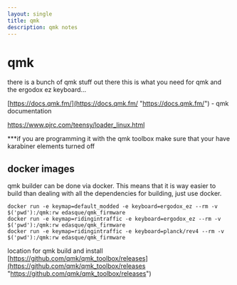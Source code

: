 ```yaml
---
layout: single
title: qmk
description: qmk notes
---
```


# qmk 
there is a bunch of qmk stuff out there
this is what you need for qmk and the ergodox ez keyboard… 

[https://docs.qmk.fm/](https://docs.qmk.fm/ "https://docs.qmk.fm/") - qmk documentation 

[https://www.pjrc.com/teensy/loader_linux.html
](https://www.pjrc.com/teensy/loader_linux.html
 "https://www.pjrc.com/teensy/loader_linux.html")


***if you are programming it with the qmk toolbox make sure that your have karabiner elements turned off


## docker images
qmk builder can be done via docker.  This means that it is way easier to build than dealing with all the dependencies for building, just use docker.
 ```
 docker run -e keymap=default_modded -e keyboard=ergodox_ez --rm -v $('pwd'):/qmk:rw edasque/qmk_firmware
 docker run -e keymap=ridingintraffic -e keyboard=ergodox_ez --rm -v $('pwd'):/qmk:rw edasque/qmk_firmware
 docker run -e keymap=ridingintraffic -e keyboard=planck/rev4 --rm -v $('pwd'):/qmk:rw edasque/qmk_firmware
```

location for qmk build and install
[https://github.com/qmk/qmk_toolbox/releases](https://github.com/qmk/qmk_toolbox/releases "https://github.com/qmk/qmk_toolbox/releases")

